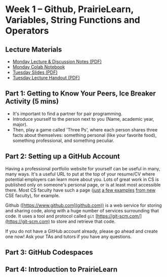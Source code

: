 # Week 1 – Github, PrairieLearn, Variables, String Functions and Operators

## Lecture Materials

- [Monday Lecture & Discussion Notes (PDF)](https://drive.google.com/file/d/1heSQZJd1mWS3z6JV8f2ffFuHoAjEYlNt/view?usp=sharing)
- [Monday Colab Notebook](https://colab.research.google.com/drive/1sjCAChvyubvIzYFHw646Re8mkzSCS6bY?usp=sharing)
- [Tuesday Slides (PDF)](https://drive.google.com/file/d/1v4HYi01Ec9_H6yXJZsS1pyBnzi3PplLH/view?usp=sharing)
- [Tuesday Lecture Handout (PDF)](https://drive.google.com/file/d/1JO_NZiKmnqYod221WzlTje-cL0Y0wJMh/view?usp=sharing)

## Part 1: Getting to Know Your Peers, Ice Breaker Activity (5 mins)
- It's important to find a partner for pair programming.
- Introduce yourself to the person next to you (Name, academic year, major).
- Then, play a game called 'Three Ps', where each person shares three facts about themselves: something personal (like your favorite food), something professional, and something peculiar.


## Part 2: Setting up a GitHub Account

Having a professional portfolio website for yourself can be useful in many, many
ways. It's a useful URL to put at the top of your resume/CV where potential
employers can learn more about you.  Lots of great work in CS is published only on
someone's personal page, or is at least most accessible there.  Most CS faculty
have such a page ([just](https://roseyu.com/) [a
few examples](https://cseweb.ucsd.edu/~tzli/) [from new](http://kvaccaro.com/) CSE
faculty), for example.

Github ([https://www.github.com](github.com)) is a web service for storing and
sharing code, along with a huge number of services surrounding that code. It
uses a tool and protocol called `git` [https://git-scm.com/](https://git-scm.com) to store and
retrieve that code.

If you do not have a GitHub account already, please go ahead and create one now! Ask your TAs and tutors if you have any questions.

## Part 3: GitHub Codespaces

## Part 4: Introduction to PrairieLearn



<!--
- [Tuesday Colab Notebook]()
- [Wednesday Lecture Handout (Slides)]()
- [Wednesday Lecture Handout (PDF)]()
- [Wednesday Colab Notebook]()
- [Thursday Lecture Handout (Slides)]()
- [Thursday Lecture Handout (PDF)]()
- [Thursday Colab Notebook]()
-->
<!--
## Related Links

- [About Git](https://docs.github.com/en/get-started/using-git/about-git)
- [Github](https://github.com/)
- [Github Pages](https://pages.github.com/)
- [Github Desktop](https://desktop.github.com/)
- [Markdown cheat sheet](https://commonmark.org/help/)
- [What is Markdown?](https://www.markdownguide.org/getting-started/)
- [Git](https://git-scm.com/)
- [Lab Doc](https://docs.google.com/spreadsheets/d/1otg_99XZKDlf7_rpDagsQmmb3jqUd0qvWUjhWcX-sVY/edit?usp=sharing)

## Key Definitions

- **git repository**: A folder that tracks the history of edits to its files
- **Github repository**: A git repository online, like a Google Drive folder with history
- **Github pages**: A service that takes a Github repository and builds a
website from it (usually relying on conventions, like `index.md`)
- **Markdown**: A way to write plain text files with a little bit of formatting
- **commit**: A set of changes to a file or multiple files in a repository. A
repository history is made up of commits
- **git clone**: A git action to copy a repository from one place to another
(usually from somewhere like Github to our computer). Copies the contents of the
folder _and_ the entire history – the whole repository.
- **git commit**: A git action to take some changes we've made to files and
turn them into a commit in the repository's history
- **git push**: A git action to send commits from one place to another (usually
from our computer to Github)

## Lab Tasks

In this lab you'll make a professional website for yourself where you can post
your lab reports for the course. Please contact the instructor
(`esolares@ucsd.edu`) if for
personal privacy or security reasons you do not want to publish a public
website, even under a pseudonym.

### Part 1 – Meet Your Group!

We will split into groups of 5-8 students. For week 1, you may sit
wherever you want and choose who you want to work with. Starting week 2, we will have
assigned seating and groups. These
groups will be somewhat stable throughout the quarter, though some small changes
will likely happen. You will have a tutor or TA assigned to your group for help
and discussion.

Your discussion leader (the tutor/TA in your lab) will share a Google Doc with
your group where you can fill in notes as you work; this document is only for
your group. Your discussion leader will _not_ take notes for you. 

**Write down in notes**: In your groups, share, and note in the running notes
document (discussion leaders, you answer these as well!):

- How you'd like people to refer to you (pronounce your name/nickname, pronouns
like he/her/they, etc)
- Your major
- One of:
    - A UCSD student organization you're a member of or interested in
    - Your favorite place you've found on campus so far
    - A useful campus shortcut or trick you know
- Your answer to the following question. Discuss why you chose that answer. ![Image](../../images/rulers.png)

### Part 2 – Opening [Google Colab](https://colab.research.google.com/)

### Part 3 - Opening [Prairielearn.com](http://us.prairielearn.com/)
